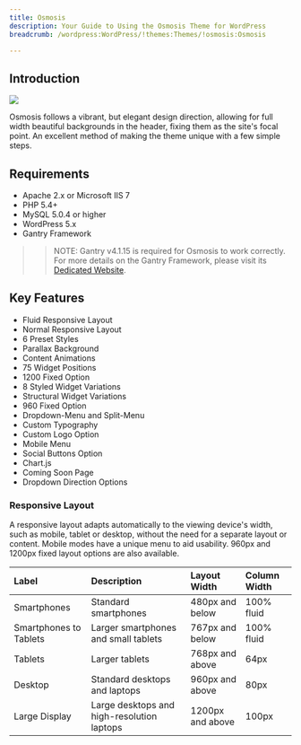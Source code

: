```yaml
---
title: Osmosis
description: Your Guide to Using the Osmosis Theme for WordPress
breadcrumb: /wordpress:WordPress/!themes:Themes/!osmosis:Osmosis

---
```


Introduction
-----

![][osmosis]

Osmosis follows a vibrant, but elegant design direction, allowing for full width beautiful backgrounds in the header, fixing them as the site's focal point. An excellent method of making the theme unique with a few simple steps.

Requirements
-----

* Apache 2.x or Microsoft IIS 7
* PHP 5.4+
* MySQL 5.0.4 or higher
* WordPress 5.x
* Gantry Framework

>> NOTE: Gantry v4.1.15 is required for Osmosis to work correctly. For more details on the Gantry Framework, please visit its [Dedicated Website][gantry].

Key Features
-----

* Fluid Responsive Layout
* Normal Responsive Layout
* 6 Preset Styles
* Parallax Background
* Content Animations
* 75 Widget Positions
* 1200 Fixed Option
* 8 Styled Widget Variations
* Structural Widget Variations
* 960 Fixed Option
* Dropdown-Menu and Split-Menu
* Custom Typography
* Custom Logo Option
* Mobile Menu
* Social Buttons Option
* Chart.js
* Coming Soon Page
* Dropdown Direction Options

### Responsive Layout

A responsive layout adapts automatically to the viewing device's width, such as mobile, tablet or desktop, without the need for a separate layout or content. Mobile modes have a unique menu to aid usability. 960px and 1200px fixed layout options are also available.

| Label                  | Description                                | Layout Width     | Column Width |
| :----------            | :----------                                | :----------      | :----------  |
| Smartphones            | Standard smartphones                       | 480px and below  | 100% fluid   |
| Smartphones to Tablets | Larger smartphones and small tablets       | 767px and below  | 100% fluid   |
| Tablets                | Larger tablets                             | 768px and above  | 64px         |
| Desktop                | Standard desktops and laptops              | 960px and above  | 80px         |
| Large Display          | Large desktops and high-resolution laptops | 1200px and above | 100px        |

[gantry]: http://gantry.org/
[gantry_install]: ../../start/gantry.md
[osmosis]: assets/osmosis.jpeg
[chart]: assets/chart.jpeg
[roksprocket]: assets/roksprocket.jpg
[filezilla]: https://filezilla-project.org
[launcher]: ../../start/rocketlauncher.md
[colorchooser]: assets/colorchooser.jpg
[icondriven]: assets/icondriven.jpg
[dropdownmenu]: assets/dropdownmenu.jpg
